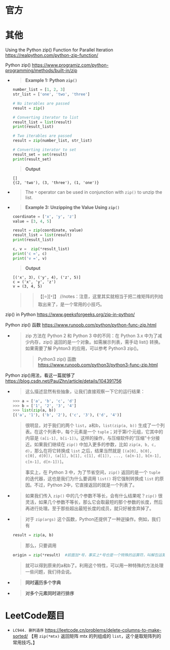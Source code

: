 
# 官方

# 其他

Using the Python zip() Function for Parallel Iteration https://realpython.com/python-zip-function/

Python zip() https://www.programiz.com/python-programming/methods/built-in/zip
- > **Example 1: Python `zip()`**
  ```py
  number_list = [1, 2, 3]
  str_list = ['one', 'two', 'three']

  # No iterables are passed
  result = zip()

  # Converting iterator to list
  result_list = list(result)
  print(result_list)

  # Two iterables are passed
  result = zip(number_list, str_list)

  # Converting iterator to set
  result_set = set(result)
  print(result_set)
  ```
  > **Output**
  ```console
  []
  {(2, 'two'), (3, 'three'), (1, 'one')}
  ```
- > The `*` operator can be used in conjunction with `zip()` to unzip the list.
- > **Example 3: Unzipping the Value Using `zip()`**
  ```py
  coordinate = ['x', 'y', 'z']
  value = [3, 4, 5]

  result = zip(coordinate, value)
  result_list = list(result)
  print(result_list)

  c, v =  zip(*result_list)
  print('c =', c)
  print('v =', v)
  ```
  > **Output**
  ```console
  [('x', 3), ('y', 4), ('z', 5)]
  c = ('x', 'y', 'z')
  v = (3, 4, 5)
  ```
  >> 【[:star:][`*`]】 //notes：注意，这里其实就相当于把二维矩阵的列给取出来了，是一个常用的小技巧。

zip() in Python https://www.geeksforgeeks.org/zip-in-python/

Python zip() 函数 https://www.runoob.com/python/python-func-zip.html
- > zip 方法在 Python 2 和 Python 3 中的不同：在 Python 3.x 中为了减少内存，zip() 返回的是一个对象。如需展示列表，需手动 list() 转换。如果需要了解 Pyhton3 的应用，可以参考 Python3 zip()。
  >> Python3 zip() 函数 https://www.runoob.com/python3/python3-func-zip.html

Python zip()用法，看这一篇就够了 https://blog.csdn.net/PaulZhn/article/details/104391756
- > 这么描述显然有些抽象，让我们直接观察一下它的运行结果：
  ```py
  >>> a = ['a', 'b', 'c', 'd']
  >>> b = ['1', '2', '3', '4']
  >>> list(zip(a, b))
  [('a', '1'), ('b', '2'), ('c', '3'), ('d', '4')]
  ```
  > 很明显，对于我们的两个 `list`，a和b，`list(zip(a, b))` 生成了一个列表。在这个列表中，每个元素是一个 `tuple`；对于第i个元组，它其中的内容是 `(a[i-1], b[i-1])`。这样的操作，与压缩软件的“压缩”十分接近。如果我们继续在 `zip()` 中加入更多的参数，比如 `zip(a, b, c, d)`，那么在将它转换成 `list` 之后，结果当然就是 `[(a[0], b[0], c[0], d[0]), (a[1], b[1], c[1], d[1]), ..., (a[n-1], b[n-1], c[n-1], d[n-1])]`。
  > 
  > 事实上，在 Python 3 中，为了节省空间，`zip()` 返回的是一个 `tuple` 的迭代器，这也是我们为什么要调用 `list()` 将它强制转换成 `list` 的原因。不过，Python 2中，它直接返回的就是一个列表了。
- > 如果我们传入 `zip()` 中的几个参数不等长，会有什么结果呢？`zip()` 很灵活，如果几个参数不等长，那么它会取最短的那个参数的长度，然后再进行处理。至于那些超出最短长度的成员，就只好被舍弃掉了。
- > 对于 `zip(args)` 这个函数，Python还提供了一种逆操作。例如，我们有
  ```py
  result = zip(a, b)
  ```
  > 那么，只要调用
  ```py
  origin = zip(*result)  #前面加*号，事实上*号也是一个特殊的运算符，叫解包运算符
  ```
  > 就可以得到原来的a和b了。利用这个特性，可以用一种特殊的方法处理一些问题，我们待会说。
- > **同时遍历多个字典**
- > **对多个元素同时进行排序**

# LeetCode题目
- `LC944. 删列造序` https://leetcode.cn/problems/delete-columns-to-make-sorted/ 【用 `zip(*mtx)` 返回矩阵 mtx 的列组成的 `list`，这个是取矩阵列的常用技巧。】
